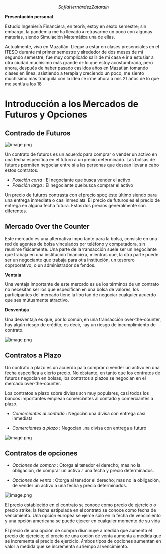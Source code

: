 $$Sofía Hernández Zatarain$$

**Presentación personal**

Estudio Ingeniería Financiera, en teoría, estoy en sexto semestre; sin embargo, la pandemia me ha llevado a retrasarme un poco con algunas materias, siendo Simulación Matemática una de ellas.

Actualmente, vivo en Mazatlán. Llegué a estar en clases presenciales en el ITESO durante mi primer semestre y alrededor de dos meses de mi segundo semestre; fue muy complicado salir de mi casa e ir a estusiar a otra ciudad muchísimo más grande de lo que estoy acostumbrada, pero ahora, después de haber pasado casi dos años en Mazatlán tomando clases en línea, asistiendo a terapia y creciendo un poco, me siento muchísimo más tranquila con la idea de irme ahora a mis 21 años de lo que me sentía a los 18

# Introducción a los Mercados de Futuros y Opciones

## Contrado de Futuros

![image.png](attachment:image.png)

Un contrato de futuros es un acuerdo para comprar o vender un activo en una fecha específica en el futuro a un precio determinado. Las bolsas de futuros permiten negociar entre sí a las personas que desean llevar a cabo estos contratos.

* $Posición$ $corta$ : El negociante que busca vender el activo
* $Posición$ $larga$ : El negociante que busca comprar el activo

Un precio de futuros contrasta con el precio spot; éste último siendo para una entrega inmediata o casi inmediata. El precio de futuros es el precio de entrega en alguna fecha futura. Estos dos precios generalmente son diferentes.

## Mercado Over the Counter

Este mercado es una alternativa importante para la bolsa, consiste en una red de agentes de bolsa vinculados por teléfono y computadora, sin reunirse físicamente. Una parte de la transacción suele ser un negociante que trabaja en una institución financiera, mientras que, la otra parte puede ser un negociante que trabaja para otra institución, un tesorero coprporativo, o un administrador de fondos.

**Ventaja**

Una ventaja importante de este mercado es ue los términos de un contrato no necesitan ser los que especifican en una bolsa de valores, los participantes del mercado tiene la libertad de negociar cualquier acuerdo que sea mútuamente atractivo.

**Desventaja**

Una desventaja es que, por lo común, en una transacción over-the-counter, hay algún riesgo de crédito; es decir, hay un riesgo de incumplimiento de contrato.

![image.png](attachment:image.png)

## Contratos a Plazo

Un contrato a plazo es un acuerdo para comprar o vender un activo en una fecha específica a cierto precio. No obstante, en tanto que los contratos de futuros negocian en bolsas, los contratos a plazos se negocian en el mercado over-the-counter.

Los contratos a plazo sobre divisas son muy populares, casi todos los bancos importantes emplean comerciantes al contado y comerciantes a plazo.

* $Comerciantes$ $al$ $contado$ : Negocian una divisa con entrega casi inmediata

* $Comerciantes$ $a$ $plazo$ : Negocian una divisa con entrega a futuro

![image.png](attachment:image.png)

## Contratos de opciones

* $Opciones$ $de$ $compra$ : Otorga al tenedor el derecho; mas no la obligación, de comprar un activo a una fecha y precio determinados.

* $Opciones$ $de$ $venta$ : Otorga al tenedor el derecho; mas no la obligación, de vender un activo a una fecha y precio determinados.

![image.png](attachment:image.png)

El precio establecido en el contrato se conoce como precio de ejercicio o precio strike; la fecha estipulada en el contrato se conoce como fecha de vencimiento. Una opción europea se ejerce sólo en la fecha de vencimiento y una opción americana se puede ejercer en cualquier momento de su vida

El precio de una opción de compra disminuye a medida que aumenta el precio de ejercicio; el precio de una opción de venta aumenta a medida que se incrementa el precio de ejercicio. Ambos tipos de opciones aumentan en valor a medida que se incrementa su tiempo al vencimiento. 
